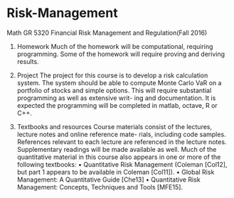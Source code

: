 # Risk-Management

Math GR 5320 Financial Risk Management and Regulation(Fall 2016)

1. Homework
Much of the homework will be computational, requiring programming. Some of the homework will require proving and deriving results.

2. Project
The project for this course is to develop a risk calculation system. The system should be able to compute Monte Carlo VaR on a portfolio of stocks and simple options. This will require substantial programming as well as extensive writ- ing and documentation. It is expected the programming will be completed in matlab, octave, R or C++.

3. Textbooks and resources
Course materials consist of the lectures, lecture notes and online reference mate- rials, including code samples. References relevant to each lecture are referenced in the lecture notes. Supplementary readings will be made available as well.
Much of the quantitative material in this course also appears in one or more of the following textbooks:
• Quantitative Risk Management (Coleman [Col12], but part 1 appears to be available in Coleman [Col11]).
• Global Risk Management: A Quantitative Guide [Che13]
• Quantitative Risk Management: Concepts, Techniques and Tools [MFE15].

